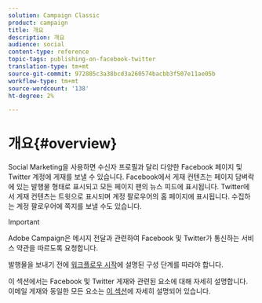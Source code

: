 ```yaml
---
solution: Campaign Classic
product: campaign
title: 개요
description: 개요
audience: social
content-type: reference
topic-tags: publishing-on-facebook-twitter
translation-type: tm+mt
source-git-commit: 972885c3a38bcd3a260574bacbb3f507e11ae05b
workflow-type: tm+mt
source-wordcount: '138'
ht-degree: 2%

---
```



# 개요{#overview}

Social Marketing을 사용하면 수신자 프로필과 달리 다양한 Facebook 페이지 및 Twitter 계정에 게재를 보낼 수 있습니다. Facebook에서 게재 컨텐츠는 페이지 담벼락에 있는 발행물 형태로 표시되고 모든 페이지 팬의 뉴스 피드에 표시됩니다. Twitter에서 게재 컨텐츠는 트윗으로 표시되며 계정 팔로우어의 홈 페이지에 표시됩니다. 수집하는 계정 팔로우어에 쪽지를 보낼 수도 있습니다.

>[!IMPORTANT]
>
>Adobe Campaign은 메시지 전달과 관련하여 Facebook 및 Twitter가 통신하는 서비스 약관을 따르도록 요청합니다.
>
>발행물을 보내기 전에 [워크플로우 시작](../../social/using/starting-workflows.md)에 설명된 구성 단계를 따라야 합니다.

이 섹션에서는 Facebook 및 Twitter 게재와 관련된 요소에 대해 자세히 설명합니다. 이메일 게재와 동일한 모든 요소는 [이 섹션](../../delivery/using/about-email-channel.md)에 자세히 설명되어 있습니다.
